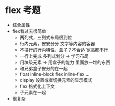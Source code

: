 # flex 考题
- 综合属性
- flex看过去很简单
  - 两列式，三列式布局很到位
  - 行内元素，安安分分 文字等内容的容器
  - 不换行的行内特性，盒子？不合适 宽高都不行
  - 一行上完成 多列式划分 -> 学习布局
  - 用块级元素 -> 用盒子的能力 里面放一堆的东西
  - 和兄弟盒子安分的在一起
  - float inline-block flex inline-flex ...
  - display 设置或者切换元素的显示模式
  - flex 格式化上下文 
  - 子元素在一起
- 很复杂

